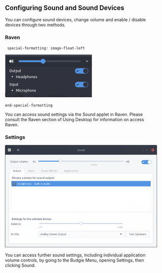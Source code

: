 ## Configuring Sound and Sound Devices

You can configure sound devices, change volume and enable / disable devices through two methods.

### Raven

` special-formatting: image-float-left`

![Raven Sound Applet](../../images/managing-your-system/raven-sound-applet.png)

` end-special-formatting `

You can access sound settings via the Sound applet in Raven. Please consult the Raven section of Using Desktop for information on access Raven.

### Settings

![Sound Settings](../../images/managing-your-system/settings-sound.png)

You can access further sound settings, including individual application volume controls, by going to the Budgie Menu, opening Settings, then clicking Sound.